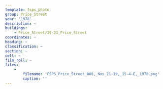 ```yaml
---
template: fsps_photo
group: Price_Street
year: '1978'
description: ~
buildings:
    - Price_Street/19-21_Price_Street
coordinates: ~
heading: ~
classification: ~
section: ~
cell: ~
film_roll: ~
files:
    -
        filename: 'FSPS_Price_Street_008,_Nos_21-19,_15-4-E,_1978.png'
        caption: ''
---
```

